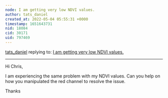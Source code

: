 ```yaml
---
node: I am getting very low NDVI values.
author: tats_daniel
created_at: 2022-05-04 05:55:31 +0000
timestamp: 1651643731
nid: 18084
cid: 30171
uid: 797469
---
```




[tats_daniel](../profile/tats_daniel) replying to: [I am getting very low NDVI values.](../notes/Anice/01-09-2019/i-am-getting-very-low-ndvi-values)

----
Hi Chris,

I am experiencing the same problem with my NDVI values. Can you help on how you manipulated the red channel to resolve the issue.

Thanks